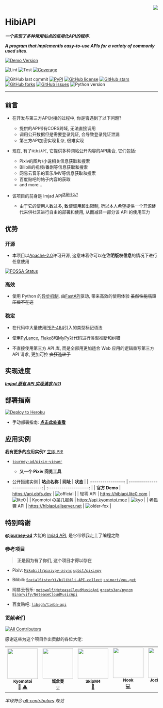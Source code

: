 <!-- spell-checker: disable -->
<!-- markdownlint-disable MD033 MD041 -->

<img src=".github/logo.svg" align="right">

<div align="left">

# HibiAPI

**_一个实现了多种常用站点的易用化API的程序._**

**_A program that implementis easy-to-use APIs for a variety of commonly used sites._**

[![Demo Version](https://img.shields.io/badge/dynamic/json?label=demo%20status&query=%24.info.version&url=https%3A%2F%2Fapi.obfs.dev%2Fopenapi.json&style=for-the-badge&color=lightblue)](https://api.obfs.dev)

![Lint](https://github.com/mixmoe/HibiAPI/workflows/Lint/badge.svg)
![Test](https://github.com/mixmoe/HibiAPI/workflows/Test/badge.svg)
[![Coverage](https://codecov.io/gh/mixmoe/HibiAPI/branch/main/graph/badge.svg)](https://codecov.io/gh/mixmoe/HibiAPI)

![GitHub last commit](https://img.shields.io/github/last-commit/mixmoe/HibiAPI)
[![PyPI](https://img.shields.io/pypi/v/hibiapi)](https://pypi.org/project/hibiapi/)
[![GitHub license](https://img.shields.io/github/license/mixmoe/HibiAPI)](https://github.com/mixmoe/HibiAPI/blob/main/LICENSE)
[![GitHub stars](https://img.shields.io/github/stars/mixmoe/HibiAPI)](https://github.com/mixmoe/HibiAPI/stargazers)
[![GitHub forks](https://img.shields.io/github/forks/mixmoe/HibiAPI)](https://github.com/mixmoe/HibiAPI/network)
[![GitHub issues](https://img.shields.io/github/issues/mixmoe/HibiAPI)](https://github.com/mixmoe/HibiAPI/issues)
![Python version](https://img.shields.io/badge/python-3.8%2B-yellowgreen)

</div>

---

## 前言

- 在开发与第三方API对接的过程中, 你是否遇到了以下问题?
  - 提供的API带有CORS跨域, 无法直接调用
  - 调用公开数据但是需要登录凭证, 会导致登录凭证泄漏
  - 第三方API加密实现复杂, 很难实现

- 现在, 有了`HibiAPI`, 它提供多种网站公开内容的API集合, 它们包括:
  - Pixiv的图片/小说相关信息获取和搜索
  - Bilibili的视频/番剧等信息获取和搜索
  - 网易云音乐的音乐/MV等信息获取和搜索
  - 百度贴吧的帖子内容的获取
  - and more...

- 该项目的前身是 Imjad API<sup>[这是什么?](https://github.com/mixmoe/HibiAPI/wiki/FAQ#%E4%BB%80%E4%B9%88%E6%98%AFimjad-api)</sup>
  - 由于它的使用人数过多, 致使调用超出限制, 所以本人希望提供一个开源替代来供社区进行自由的部署和使用, 从而减轻一部分该 API 的使用压力

## 优势

### 开源

- 本项目以[Apache-2.0](https://github.com/mixmoe/HibiAPI/blob/main/LICENSE)许可开源, 这意味着你可以在**注明版权信息**的情况下进行任意使用

[![FOSSA Status](https://app.fossa.com/api/projects/git%2Bgithub.com%2Fmixmoe%2FHibiAPI.svg?type=large)](https://app.fossa.com/projects/git%2Bgithub.com%2Fmixmoe%2FHibiAPI?ref=badge_large)

### 高效

- 使用 Python 的[异步机制](https://docs.python.org/zh-cn/3/library/asyncio.html), 由[FastAPI](https://fastapi.tiangolo.com/)驱动, 带来高效的使用体验 ~~虽然性能瓶颈压根不在这~~

### 稳定

- 在代码中大量使用[PEP-484](https://www.python.org/dev/peps/pep-0484/)引入的类型标记语法

- 使用[PyLance](https://marketplace.visualstudio.com/items?itemName=ms-python.vscode-pylance), [Flake8](https://flake8.pycqa.org/en/latest/)和[MyPy](https://mypy.readthedocs.io/)对代码进行类型推断和纠错

- 不直接使用第三方 API 库, 而是全部用更加适合 Web 应用的逻辑重写第三方 API 请求, 更加可控 ~~疯狂造轮子~~

## 实现进度

**_[Imjad 原有 API 实现请求 (#1)](https://github.com/mixmoe/HibiAPI/issues/1)_**

## 部署指南

[![Deploy to Heroku](https://www.herokucdn.com/deploy/button.svg)](https://heroku.com/deploy)

- 手动部署指南: **[点击此处查看](https://github.com/mixmoe/HibiAPI/wiki/Deployment)**

## 应用实例

**我有更多的应用实例?** [立即 PR!](https://github.com/mixmoe/HibiAPI/pulls)

- [`journey-ad/pixiv-viewer`](https://github.com/journey-ad/pixiv-viewer)

  - **又一个 Pixiv 阅览工具**

- 公开搭建实例
  |    **站点名称**     |            **网址**             |        **状态**         |
  | :-----------------: | :-----------------------------: | :---------------------: |
  |    **官方 Demo**    |     <https://api.obfs.dev>      |  ![official][official]  |
  |      轻零 API       |   <https://hibiapi.lite0.com>   |     ![lite0][lite0]     |
  | Kyomotoi の菜几服务 |   <https://api.kyomotoi.moe>    |       ![kyo][kyo]       |
  |     老狐狸 API      | <https://hibiapi.aliserver.net> | ![older-fox][older-fox] |

[official]: https://img.shields.io/website?url=https%3A%2F%2Fapi.obfs.dev%2Fopenapi.json
[lite0]: https://img.shields.io/website?url=https%3A%2F%2Fhibiapi.lite0.com%2Fopenapi.json
[kyo]: https://img.shields.io/website?url=https%3A%2F%2Fapi.kyomotoi.moe%2Fopenapi.json
[older-fox]: https://img.shields.io/website?url=https%3A%2F%2Fhibiapi.aliserver.net%2Fopenapi.json

## 特别鸣谢

[**@journey-ad**](https://github.com/journey-ad) 大佬的 [Imjad API](https://api.imjad.cn/), 是它带领我走上了编程之路

### 参考项目

> **正是因为有了你们, 这个项目才得以存在**

- Pixiv: [`Mikubill/pixivpy-async`](https://github.com/Mikubill/pixivpy-async) [`upbit/pixivpy`](https://github.com/upbit/pixivpy)

- Bilibili: [`SocialSisterYi/bilibili-API-collect`](https://github.com/SocialSisterYi/bilibili-API-collect) [`soimort/you-get`](https://github.com/soimort/you-get)

- 网易云音乐: [`metowolf/NeteaseCloudMusicApi`](https://github.com/metowolf/NeteaseCloudMusicApi) [`greats3an/pyncm`](https://github.com/greats3an/pyncm) [`Binaryify/NeteaseCloudMusicApi`](https://github.com/Binaryify/NeteaseCloudMusicApi)

- 百度贴吧: [`libsgh/tieba-api`](https://github.com/libsgh/tieba-api)

### 贡献者们

<!-- ALL-CONTRIBUTORS-BADGE:START - Do not remove or modify this section -->
[![All Contributors](https://img.shields.io/badge/all_contributors-5-orange.svg?style=flat-square)](#contributors-)
<!-- ALL-CONTRIBUTORS-BADGE:END -->

感谢这些为这个项目作出贡献的各位大佬:

<!-- ALL-CONTRIBUTORS-LIST:START - Do not remove or modify this section -->
<!-- prettier-ignore-start -->
<!-- markdownlint-disable -->
<table>
  <tr>
    <td align="center"><a href="http://kyomotoi.moe"><img src="https://avatars.githubusercontent.com/u/37587870?v=4?s=100" width="100px;" alt=""/><br /><sub><b>Kyomotoi</b></sub></a><br /><a href="https://github.com/mixmoe/HibiAPI/commits?author=Kyomotoi" title="Documentation">📖</a> <a href="https://github.com/mixmoe/HibiAPI/commits?author=Kyomotoi" title="Tests">⚠️</a></td>
    <td align="center"><a href="http://thdog.moe"><img src="https://avatars.githubusercontent.com/u/46120251?v=4?s=100" width="100px;" alt=""/><br /><sub><b>城倉奏</b></sub></a><br /><a href="#example-shirokurakana" title="Examples">💡</a></td>
    <td align="center"><a href="http://skipm4.com"><img src="https://avatars.githubusercontent.com/u/40311581?v=4?s=100" width="100px;" alt=""/><br /><sub><b>SkipM4</b></sub></a><br /><a href="https://github.com/mixmoe/HibiAPI/commits?author=SkipM4" title="Documentation">📖</a></td>
    <td align="center"><a href="https://github.com/leaf7th"><img src="https://avatars.githubusercontent.com/u/38352552?v=4?s=100" width="100px;" alt=""/><br /><sub><b>Nook</b></sub></a><br /><a href="https://github.com/mixmoe/HibiAPI/commits?author=leaf7th" title="Code">💻</a></td>
    <td align="center"><a href="https://github.com/jiangzhuochi"><img src="https://avatars.githubusercontent.com/u/50538375?v=4?s=100" width="100px;" alt=""/><br /><sub><b>Jocky Chiang</b></sub></a><br /><a href="https://github.com/mixmoe/HibiAPI/commits?author=jiangzhuochi" title="Code">💻</a></td>
  </tr>
</table>

<!-- markdownlint-restore -->
<!-- prettier-ignore-end -->

<!-- ALL-CONTRIBUTORS-LIST:END -->

_本段符合 [all-contributors](https://github.com/all-contributors/all-contributors) 规范_
